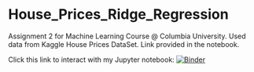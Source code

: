 # House_Prices_Ridge_Regression
Assignment 2 for Machine Learning Course @ Columbia University. Used data from Kaggle House Prices DataSet. Link provided in the notebook.

Click this link to interact with my Jupyter notebook: [![Binder](https://mybinder.org/badge_logo.svg)](https://mybinder.org/v2/gh/Smitha28/House_Prices_Ridge_Regression/master)
